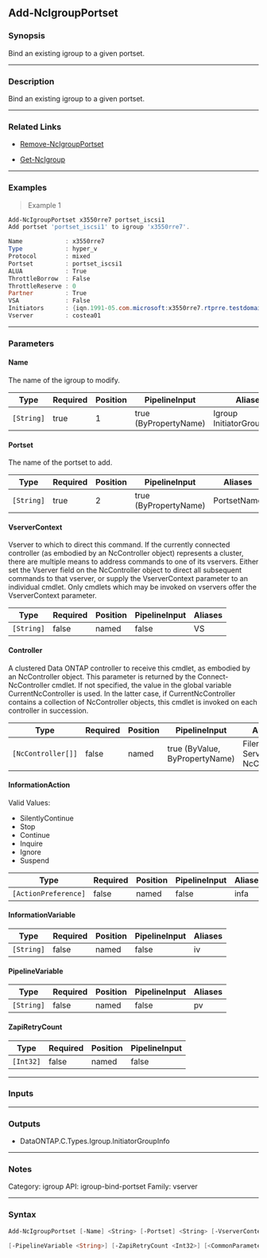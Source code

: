 Add-NcIgroupPortset
-------------------

### Synopsis
Bind an existing igroup to a given portset.

---

### Description

Bind an existing igroup to a given portset.

---

### Related Links
* [Remove-NcIgroupPortset](Remove-NcIgroupPortset)

* [Get-NcIgroup](Get-NcIgroup)

---

### Examples
> Example 1

```PowerShell
Add-NcIgroupPortset x3550rre7 portset_iscsi1
Add portset 'portset_iscsi1' to igroup 'x3550rre7'.

Name            : x3550rre7
Type            : hyper_v
Protocol        : mixed
Portset         : portset_iscsi1
ALUA            : True
ThrottleBorrow  : False
ThrottleReserve : 0
Partner         : True
VSA             : False
Initiators      : {iqn.1991-05.com.microsoft:x3550rre7.rtprre.testdomain}
Vserver         : costea01

```

---

### Parameters
#### **Name**
The name of the igroup to modify.

|Type      |Required|Position|PipelineInput        |Aliases                      |
|----------|--------|--------|---------------------|-----------------------------|
|`[String]`|true    |1       |true (ByPropertyName)|Igroup<br/>InitiatorGroupName|

#### **Portset**
The name of the portset to add.

|Type      |Required|Position|PipelineInput        |Aliases    |
|----------|--------|--------|---------------------|-----------|
|`[String]`|true    |2       |true (ByPropertyName)|PortsetName|

#### **VserverContext**
Vserver to which to direct this command.  If the currently connected controller (as embodied by an NcController object) represents a cluster, there are multiple means to address commands to one of its vservers.  Either set the Vserver field on the NcController object to direct all subsequent commands to that vserver, or supply the VserverContext parameter to an individual cmdlet.  Only cmdlets which may be invoked on vservers offer the VserverContext parameter.

|Type      |Required|Position|PipelineInput|Aliases|
|----------|--------|--------|-------------|-------|
|`[String]`|false   |named   |false        |VS     |

#### **Controller**
A clustered Data ONTAP controller to receive this cmdlet, as embodied by an NcController object.  This parameter is returned by the Connect-NcController cmdlet.  If not specified, the value in the global variable CurrentNcController is used.  In the latter case, if CurrentNcController contains a collection of NcController objects, this cmdlet is invoked on each controller in succession.

|Type              |Required|Position|PipelineInput                 |Aliases                          |
|------------------|--------|--------|------------------------------|---------------------------------|
|`[NcController[]]`|false   |named   |true (ByValue, ByPropertyName)|Filer<br/>Server<br/>NcController|

#### **InformationAction**

Valid Values:

* SilentlyContinue
* Stop
* Continue
* Inquire
* Ignore
* Suspend

|Type                |Required|Position|PipelineInput|Aliases|
|--------------------|--------|--------|-------------|-------|
|`[ActionPreference]`|false   |named   |false        |infa   |

#### **InformationVariable**

|Type      |Required|Position|PipelineInput|Aliases|
|----------|--------|--------|-------------|-------|
|`[String]`|false   |named   |false        |iv     |

#### **PipelineVariable**

|Type      |Required|Position|PipelineInput|Aliases|
|----------|--------|--------|-------------|-------|
|`[String]`|false   |named   |false        |pv     |

#### **ZapiRetryCount**

|Type     |Required|Position|PipelineInput|
|---------|--------|--------|-------------|
|`[Int32]`|false   |named   |false        |

---

### Inputs

---

### Outputs
* DataONTAP.C.Types.Igroup.InitiatorGroupInfo

---

### Notes
Category: igroup
API: igroup-bind-portset
Family: vserver

---

### Syntax
```PowerShell
Add-NcIgroupPortset [-Name] <String> [-Portset] <String> [-VserverContext <String>] [-Controller <NcController[]>] [-InformationAction <ActionPreference>] [-InformationVariable <String>] 
```
```PowerShell
[-PipelineVariable <String>] [-ZapiRetryCount <Int32>] [<CommonParameters>]
```
